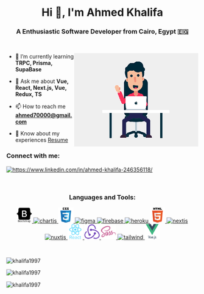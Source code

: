 <h1 align="center">Hi 👋, I'm Ahmed Khalifa</h1>
<h3 align="center">A Enthusiastic Software Developer from Cairo, Egypt 🇪🇬</h3>

<br/>

<div >
<img align="right" src="https://raw.githubusercontent.com/Khalifa1997/Khalifa1997/main/hi.gif" />

- 🌱 I’m currently learning **TRPC, Prisma, SupaBase**

- 💬 Ask me about **Vue, React, Next.js, Vue, Redux, TS**

- 📫 How to reach me **ahmed70000@gmail.com**

- 📄 Know about my experiences [Resume](https://drive.google.com/file/d/1_zcDLBe0jR1QW5qjLnu2oN8GfNKXdHxJ/view?usp=sharing)
</div>

<h3 align="left">Connect with me:</h3>
<p align="left">
<a href="https://www.linkedin.com/in/ahmed-khalifa-246356118/" target="blank"><img align="center" src="https://raw.githubusercontent.com/rahuldkjain/github-profile-readme-generator/master/src/images/icons/Social/linked-in-alt.svg" alt="https://www.linkedin.com/in/ahmed-khalifa-246356118/" height="30" width="40" /></a>
</p>
<br/>
<h3 align="center">Languages and Tools:</h3>
<p align="center"> <a href="https://getbootstrap.com" target="_blank" rel="noreferrer"> <img src="https://raw.githubusercontent.com/devicons/devicon/master/icons/bootstrap/bootstrap-plain-wordmark.svg" alt="bootstrap" width="40" height="40"/> </a> <a href="https://www.chartjs.org" target="_blank" rel="noreferrer"> <img src="https://www.chartjs.org/media/logo-title.svg" alt="chartjs" width="40" height="40"/> </a> <a href="https://www.w3schools.com/css/" target="_blank" rel="noreferrer"> <img src="https://raw.githubusercontent.com/devicons/devicon/master/icons/css3/css3-original-wordmark.svg" alt="css3" width="40" height="40"/> </a> <a href="https://www.figma.com/" target="_blank" rel="noreferrer"> <img src="https://www.vectorlogo.zone/logos/figma/figma-icon.svg" alt="figma" width="40" height="40"/> </a> <a href="https://firebase.google.com/" target="_blank" rel="noreferrer"> <img src="https://www.vectorlogo.zone/logos/firebase/firebase-icon.svg" alt="firebase" width="40" height="40"/> </a> <a href="https://heroku.com" target="_blank" rel="noreferrer"> <img src="https://www.vectorlogo.zone/logos/heroku/heroku-icon.svg" alt="heroku" width="40" height="40"/> </a> <a href="https://www.w3.org/html/" target="_blank" rel="noreferrer"> <img src="https://raw.githubusercontent.com/devicons/devicon/master/icons/html5/html5-original-wordmark.svg" alt="html5" width="40" height="40"/> </a> <a href="https://nextjs.org/" target="_blank" rel="noreferrer"> <img src="https://cdn.worldvectorlogo.com/logos/nextjs-2.svg" alt="nextjs" width="40" height="40"/> </a> <a href="https://nuxtjs.org/" target="_blank" rel="noreferrer"> <img src="https://www.vectorlogo.zone/logos/nuxtjs/nuxtjs-icon.svg" alt="nuxtjs" width="40" height="40"/> </a> <a href="https://reactjs.org/" target="_blank" rel="noreferrer"> <img src="https://raw.githubusercontent.com/devicons/devicon/master/icons/react/react-original-wordmark.svg" alt="react" width="40" height="40"/> </a> <a href="https://redux.js.org" target="_blank" rel="noreferrer"> <img src="https://raw.githubusercontent.com/devicons/devicon/master/icons/redux/redux-original.svg" alt="redux" width="40" height="40"/> </a> <a href="https://sass-lang.com" target="_blank" rel="noreferrer"> <img src="https://raw.githubusercontent.com/devicons/devicon/master/icons/sass/sass-original.svg" alt="sass" width="40" height="40"/> </a> <a href="https://tailwindcss.com/" target="_blank" rel="noreferrer"> <img src="https://www.vectorlogo.zone/logos/tailwindcss/tailwindcss-icon.svg" alt="tailwind" width="40" height="40"/> </a> <a href="https://vuejs.org/" target="_blank" rel="noreferrer"> <img src="https://raw.githubusercontent.com/devicons/devicon/master/icons/vuejs/vuejs-original-wordmark.svg" alt="vuejs" width="40" height="40"/> </a> </p>


<br/>
<p float="left"><img src="https://github-readme-stats.vercel.app/api/top-langs?username=khalifa1997&show_icons=true&locale=en&layout=compact" alt="khalifa1997" />

<img src="https://github-readme-stats.vercel.app/api?username=khalifa1997&show_icons=true&locale=en" alt="khalifa1997" /></p>

<div align="left"><img align="center" src="https://github-readme-streak-stats.herokuapp.com/?user=khalifa1997&" alt="khalifa1997" /></div>
